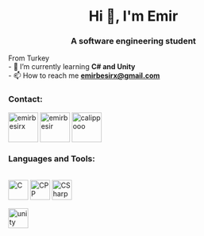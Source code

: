 <h1 align="center">Hi 👋, I'm Emir</h1>
<h3 align="center">A software engineering student</h3>
<p>From Turkey<br>- 🌱 I’m currently learning <strong>C# and Unity</strong><br>- 📫 How to reach me <a href="mailto:emirbesirx@gmail.com"><strong>emirbesirx@gmail.com</strong></a></p>
<h3 align="left">Contact:</h3>
<p align="left">

<a href="https://twitter.com/emirbesirx" target="blank"><img align="center" src="https://user-images.githubusercontent.com/36258159/210165611-1537dc49-306e-456e-b627-306fec07117e.png" alt="emirbesirx" width="60"></a>
<a href="https://www.linkedin.com/in/emirbesir" target="blank"><img align="center" src="https://user-images.githubusercontent.com/36258159/210165581-1b36737f-bf9e-43f5-a897-d6208c3e51a8.png" alt="emirbesir" width="60"></a>
<a href="https://calippooo.itch.io/" target="blank"><img align="center" src="https://static.itch.io/images/app-icon.svg" alt="calippooo" width="60"></a>
</p>
<h3 align="left">Languages and Tools:</h3>
<p><a href="https://www.w3schools.com/c" target="_blank" rel="noreferrer"> <br><img src="https://upload.wikimedia.org/wikipedia/commons/1/18/C_Programming_Language.svg" alt="C" width="40" height="40"></a>&nbsp;<a href="https://www.w3schools.com/cpp" target="_blank" rel="noreferrer"><img src="https://upload.wikimedia.org/wikipedia/commons/1/18/ISO_C%2B%2B_Logo.svg" alt="CPP" width="40" height="40"></a>&nbsp;<a href="https://www.w3schools.com/cs" target="_blank" rel="noreferrer"><img src="https://upload.wikimedia.org/wikipedia/commons/0/0d/C_Sharp_wordmark.svg" alt="CSharp" width="40" height="40"> <br></a> </p>
<p><a href="https://unity.com/" target="_blank" rel="noreferrer"> <img src="https://www.vectorlogo.zone/logos/unity3d/unity3d-icon.svg" alt="unity" width="40" height="40"> </a></p>

